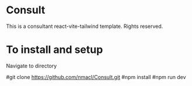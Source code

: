 # Consult
This is a consultant react-vite-tailwind template. Rights reserved.

# To install and setup
Navigate to directory

#git clone https://github.com/nmacl/Consult.git
#npm install
#npm run dev

